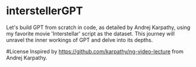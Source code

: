 # interstellerGPT
Let's build GPT from scratch in code, as detailed by Andrej Karpathy, using my favorite movie 'Interstellar' script as the dataset. This journey will unravel the inner workings of GPT and delve into its depths.

#License
Inspired by https://github.com/karpathy/ng-video-lecture from Andrej Karpathy.
